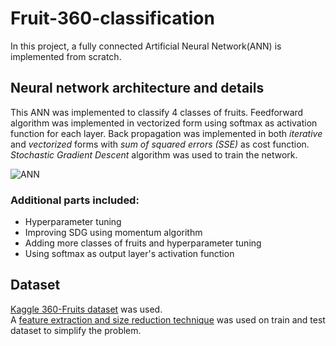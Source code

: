 # Fruit-360-classification
In this project, a fully connected Artificial Neural Network(ANN) is implemented from scratch.

## Neural network architecture and details
This ANN was implemented to classify 4 classes of fruits. Feedforward algorithm was implemented in vectorized form using softmax as activation function for each layer.  Back propagation was implemented in both *iterative* and *vectorized* forms with *sum of squared errors (SSE)* as cost function. *Stochastic Gradient Descent* algorithm was used to train the network.

![ANN](https://github.com/FarshidNooshi/Fruit-Detector/blob/master/assets/network.JPG)  

### Additional parts included:
- Hyperparameter tuning
- Improving SDG using momentum algorithm
- Adding more classes of fruits and hyperparameter tuning
- Using softmax as output layer's activation function  
## Dataset
[Kaggle 360-Fruits dataset](https://www.kaggle.com/moltean/fruits) was used.  
A [feature extraction and size reduction technique](https://github.com/hedzd/Fruit-360-classification/blob/main/Feature_Extraction_Train.py) was used on train and test dataset to simplify the problem.
